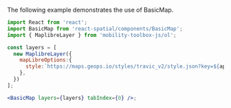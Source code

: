 
The following example demonstrates the use of BasicMap.

```jsx
import React from 'react';
import BasicMap from 'react-spatial/components/BasicMap';
import { MaplibreLayer } from 'mobility-toolbox-js/ol';

const layers = [
  new MaplibreLayer({
    mapLibreOptions:{
      style:`https://maps.geops.io/styles/travic_v2/style.json?key=${apiKey}`,
    },
  })
];

<BasicMap layers={layers} tabIndex={0} />;
```
